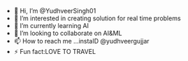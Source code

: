 - 👋 Hi, I’m @YudhveerSingh01
- 👀 I’m interested in creating solution for real time problems
- 🌱 I’m currently learning AI
- 💞️ I’m looking to collaborate on AI&ML
- 📫 How to reach me ...instaID @yudhveergujjar
- ⚡ Fun fact:LOVE TO TRAVEL

<!---
YudhveerSingh01/YudhveerSingh01 is a ✨ special ✨ repository because its `README.md` (this file) appears on your GitHub profile.
You can click the Preview link to take a look at your changes.
--->
